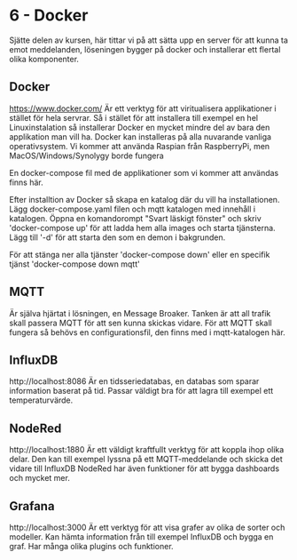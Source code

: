 # 6 - Docker 

Sjätte delen av kursen, här tittar vi på att sätta upp en server för att kunna ta emot meddelanden, löseningen bygger på docker och installerar ett flertal olika komponenter.

## Docker
https://www.docker.com/
Är ett verktyg för att viritualisera applikationer i stället för hela servrar. Så i stället för att installera till exempel en hel Linuxinstalation så installerar Docker en mycket mindre del av bara den applikation man vill ha.
Docker kan installeras på alla nuvarande vanliga operativsystem. Vi kommer att använda Raspian från RaspberryPi, men MacOS/Windows/Synolygy borde fungera

En docker-compose fil med de applikationer som vi kommer att användas finns här.

Efter installtion av Docker så skapa en katalog där du vill ha installationen. Lägg docker-compose.yaml filen och mqtt katalogen med innehåll i katalogen.
Öppna en komandorompt "Svart läskigt fönster" och skriv 'docker-compose up' för att ladda hem alla images och starta tjänsterna. Lägg till '-d' för att starta den som en demon i bakgrunden.

För att stänga ner alla tjänster 'docker-compose down' eller en specifik tjänst 'docker-compose down mqtt'

## MQTT
Är själva hjärtat i lösningen, en Message Broaker. Tanken är att all trafik skall passera MQTT för att sen kunna skickas vidare.
För att MQTT skall fungera så behövs en configurationsfil, den  finns med i mqtt-katalogen här.

## InfluxDB
http://localhost:8086
Är en tidsseriedatabas, en databas som sparar information baserat på tid. Passar väldigt bra för att lagra till exempel ett temperaturvärde.

## NodeRed
http://localhost:1880
Är ett väldigt kraftfullt verktyg för att koppla ihop olika delar. Den kan till exempel lyssna på ett MQTT-meddelande och skicka det vidare till InfluxDB
NodeRed har även funktioner för att bygga dashboards och mycket mer.

## Grafana
http://localhost:3000
Är ett verktyg för att visa grafer av olika de sorter och modeller. Kan hämta information från till exempel InfluxDB och bygga en graf. Har många olika plugins och funktioner.
